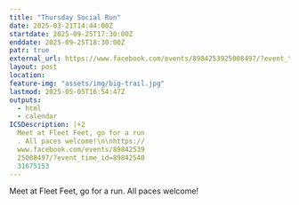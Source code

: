 ```yaml
---
title: "Thursday Social Run"
date: 2025-03-21T14:44:00Z
startdate: 2025-09-25T17:30:00Z
enddate: 2025-09-25T18:30:00Z
patr: true
external_url: https://www.facebook.com/events/8984253925008497/?event_time_id=8984254031675153
layout: post
location: 
feature-img: "assets/img/big-trail.jpg"
lastmod: 2025-05-05T16:54:47Z
outputs:
  - html
  - calendar
ICSDescription: |+2
  Meet at Fleet Feet, go for a run  . All paces welcome!\n\nhttps://  www.facebook.com/events/89842539  25008497/?event_time_id=89842540  31675153
---
```


Meet at Fleet Feet, go for a run. All paces welcome!<br>
  <br>
  
